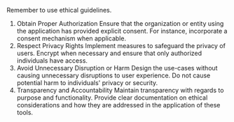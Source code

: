 Remember to use ethical guidelines.

1. Obtain Proper Authorization
   Ensure that the organization or entity using the application has provided explicit consent. For instance, incorporate a consent mechanism when applicable.
2. Respect Privacy Rights
   Implement measures to safeguard the privacy of users. Encrypt when necessary and ensure that only authorized individuals have access.
3. Avoid Unnecessary Disruption or Harm
   Design the use-cases without causing unnecessary disruptions to user experience. Do not cause potential harm to individuals' privacy or security.
5. Transparency and Accountability
   Maintain transparency with regards to purpose and functionality. Provide clear documentation on ethical considerations and how they are addressed in the application of these tools.
